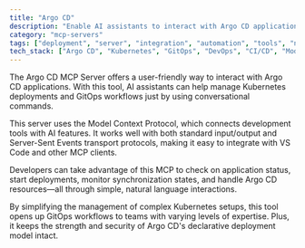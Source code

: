 ```yaml
---
title: "Argo CD"
description: "Enable AI assistants to interact with Argo CD applications through natural language commands and queries."
category: "mcp-servers"
tags: ["deployment", "server", "integration", "automation", "tools", "natural language processing", "AI assistants", "Kubernetes management", "GitOps workflows"]
tech_stack: ["Argo CD", "Kubernetes", "GitOps", "DevOps", "CI/CD", "Model Context Protocol", "VS Code", "Server-Sent Events"]
---
```


The Argo CD MCP Server offers a user-friendly way to interact with Argo CD applications. With this tool, AI assistants can help manage Kubernetes deployments and GitOps workflows just by using conversational commands.

This server uses the Model Context Protocol, which connects development tools with AI features. It works well with both standard input/output and Server-Sent Events transport protocols, making it easy to integrate with VS Code and other MCP clients.

Developers can take advantage of this MCP to check on application status, start deployments, monitor synchronization states, and handle Argo CD resources—all through simple, natural language interactions.

By simplifying the management of complex Kubernetes setups, this tool opens up GitOps workflows to teams with varying levels of expertise. Plus, it keeps the strength and security of Argo CD's declarative deployment model intact.